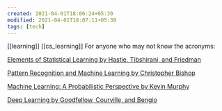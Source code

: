 ```yaml
---
created: 2021-04-01T18:06:24+05:30
modified: 2021-04-01T18:07:11+05:30
tags: [tech]
---
```

[[learning]]
[[cs_learning]]
 For anyone who may not know the acronyms:

[Elements of Statistical Learning by Hastie, Tibshirani, and Friedman](http://web.stanford.edu/~hastie/ElemStatLearn/)

[Pattern Recognition and Machine Learning by Christopher Bishop](https://www.microsoft.com/en-us/research/people/cmbishop/)

[Machine Learning: A Probabilistic Perspective by Kevin Murphy](https://www.cs.ubc.ca/~murphyk/MLbook/)

[Deep Learning by Goodfellow, Courville, and Bengio](http://www.deeplearningbook.org/) 
